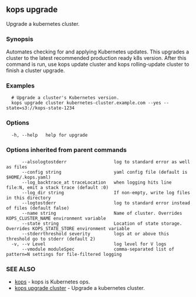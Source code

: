 
<!--- This file is automatically generated by make gen-cli-docs; changes should be made in the go CLI command code (under cmd/kops) -->

## kops upgrade

Upgrade a kubernetes cluster.

### Synopsis

Automates checking for and applying Kubernetes updates. This upgrades a cluster to the latest recommended production ready k8s version. After this command is run, use kops update cluster and kops rolling-update cluster to finish a cluster upgrade.

### Examples

```
  # Upgrade a cluster's Kubernetes version.
  kops upgrade cluster kubernetes-cluster.example.com --yes --state=s3://kops-state-1234
```

### Options

```
  -h, --help   help for upgrade
```

### Options inherited from parent commands

```
      --alsologtostderr                  log to standard error as well as files
      --config string                    yaml config file (default is $HOME/.kops.yaml)
      --log_backtrace_at traceLocation   when logging hits line file:N, emit a stack trace (default :0)
      --log_dir string                   If non-empty, write log files in this directory
      --logtostderr                      log to standard error instead of files (default false)
      --name string                      Name of cluster. Overrides KOPS_CLUSTER_NAME environment variable
      --state string                     Location of state storage. Overrides KOPS_STATE_STORE environment variable
      --stderrthreshold severity         logs at or above this threshold go to stderr (default 2)
  -v, --v Level                          log level for V logs
      --vmodule moduleSpec               comma-separated list of pattern=N settings for file-filtered logging
```

### SEE ALSO

* [kops](kops.md)	 - kops is Kubernetes ops.
* [kops upgrade cluster](kops_upgrade_cluster.md)	 - Upgrade a kubernetes cluster.

